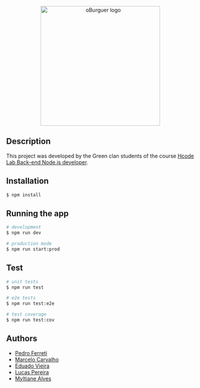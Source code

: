 <p align="center">
  <a href="https://time-azul-hburger.web.app/login.html" target="blank"><img src="https://time-azul-hburger.web.app/assets/images/logo-text-blue.svg" width="320" alt="oBurguer logo" /></a>
</p>

## Description

This project was developed by the Green clan students of the course [Hcode Lab Back-end Node.js developer](https://www.hcodelab.com.br/).

## Installation

```bash
$ npm install
```

## Running the app

```bash
# development
$ npm run dev

# production mode
$ npm run start:prod
```

## Test

```bash
# unit tests
$ npm run test

# e2e tests
$ npm run test:e2e

# test coverage
$ npm run test:cov
```

## Authors

- [Pedro Ferreti](https://github.com/Pedro-Henrique-Ferreti)
- [Marcelo Carvalho](https://github.com/carvalhoms)
- [Eduado Vieira](https://github.com/galileoeduardo)
- [Lucas Pereira](https://github.com/lucascodev)
- [Myltiane Alves](https://github.com/Myltiane-Alves)